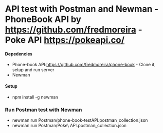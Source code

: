 # API test with Postman and Newman - PhoneBook API by https://github.com/fredmoreira - Poke API https://pokeapi.co/


#### Depedencies

* Phone-book API:https://github.com/fredmoreira/phone-book - Clone it, setup and run server
* Newman

#### Setup

* npm install -g newman

### Run Postman test with Newman

* newman run Postman/phone-book-testAPI.postman_collection.json
* newman run Postman/Poke\ API.postman_collection.json




